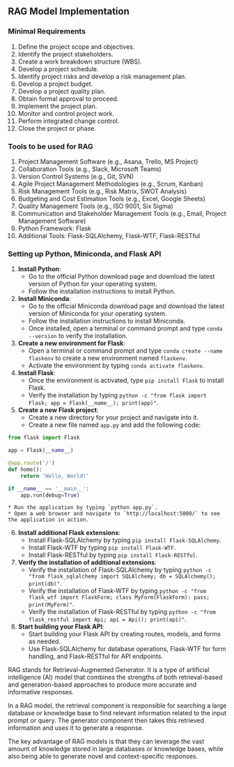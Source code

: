 ## RAG Model Implementation
### Minimal Requirements
1. Define the project scope and objectives.
2. Identify the project stakeholders.
3. Create a work breakdown structure (WBS).
4. Develop a project schedule.
5. Identify project risks and develop a risk management plan.
6. Develop a project budget.
7. Develop a project quality plan.
8. Obtain formal approval to proceed.
9. Implement the project plan.
10. Monitor and control project work.
11. Perform integrated change control.
12. Close the project or phase.

### Tools to be used for RAG
1. Project Management Software (e.g., Asana, Trello, MS Project)
2. Collaboration Tools (e.g., Slack, Microsoft Teams)
3. Version Control Systems (e.g., Git, SVN)
4. Agile Project Management Methodologies (e.g., Scrum, Kanban)
5. Risk Management Tools (e.g., Risk Matrix, SWOT Analysis)
6. Budgeting and Cost Estimation Tools (e.g., Excel, Google Sheets)
7. Quality Management Tools (e.g., ISO 9001, Six Sigma)
8. Communication and Stakeholder Management Tools (e.g., Email, Project Management Software)
9. Python Framework: Flask
10. Additional Tools: Flask-SQLAlchemy, Flask-WTF, Flask-RESTful

### Setting up Python, Miniconda, and Flask API
1. **Install Python**:
	* Go to the official Python download page and download the latest version of Python for your operating system.
	* Follow the installation instructions to install Python.
2. **Install Miniconda**:
	* Go to the official Miniconda download page and download the latest version of Miniconda for your operating system.
	* Follow the installation instructions to install Miniconda.
	* Once installed, open a terminal or command prompt and type `conda --version` to verify the installation.
3. **Create a new environment for Flask**:
	* Open a terminal or command prompt and type `conda create --name flaskenv` to create a new environment named `flaskenv`.
	* Activate the environment by typing `conda activate flaskenv`.
4. **Install Flask**:
	* Once the environment is activated, type `pip install Flask` to install Flask.
	* Verify the installation by typing `python -c "from flask import Flask; app = Flask(__name__); print(app)"`.
5. **Create a new Flask project**:
	* Create a new directory for your project and navigate into it.
	* Create a new file named `app.py` and add the following code:
```python
from flask import Flask

app = Flask(__name__)

@app.route('/')
def home():
    return 'Hello, World!'

if __name__ == '__main__':
    app.run(debug=True)
```
	* Run the application by typing `python app.py`.
	* Open a web browser and navigate to `http://localhost:5000/` to see the application in action.
6. **Install additional Flask extensions**:
	* Install Flask-SQLAlchemy by typing `pip install Flask-SQLAlchemy`.
	* Install Flask-WTF by typing `pip install Flask-WTF`.
	* Install Flask-RESTful by typing `pip install Flask-RESTful`.
7. **Verify the installation of additional extensions**:
	* Verify the installation of Flask-SQLAlchemy by typing `python -c "from flask_sqlalchemy import SQLAlchemy; db = SQLAlchemy(); print(db)"`.
	* Verify the installation of Flask-WTF by typing `python -c "from flask_wtf import FlaskForm; class MyForm(FlaskForm): pass; print(MyForm)"`.
	* Verify the installation of Flask-RESTful by typing `python -c "from flask_restful import Api; api = Api(); print(api)"`.
8. **Start building your Flask API**:
	* Start building your Flask API by creating routes, models, and forms as needed.
	* Use Flask-SQLAlchemy for database operations, Flask-WTF for form handling, and Flask-RESTful for API endpoints.

RAG stands for Retrieval-Augmented Generator. It is a type of artificial intelligence (AI) model that combines the strengths of both retrieval-based and generation-based approaches to produce more accurate and informative responses.

In a RAG model, the retrieval component is responsible for searching a large database or knowledge base to find relevant information related to the input prompt or query. The generator component then takes this retrieved information and uses it to generate a response.

The key advantage of RAG models is that they can leverage the vast amount of knowledge stored in large databases or knowledge bases, while also being able to generate novel and context-specific responses.




